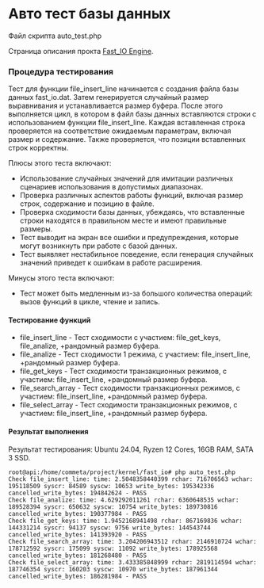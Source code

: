 # Авто тест базы данных


Файл скрипта auto_test.php

Страница описания прокта [Fast_IO Engine](https://github.com/commeta/fast_io).


### Процедура тестирования

Тест для функции file_insert_line начинается с создания файла базы данных fast_io.dat. Затем генерируется случайный размер выравнивания и устанавливается размер буфера. После этого выполняется цикл, в котором в файл базы данных вставляются строки с использованием функции file_insert_line. Каждая вставленная строка проверяется на соответствие ожидаемым параметрам, включая размер и содержание. Также проверяется, что позиции вставленных строк корректны.

Плюсы этого теста включают:
- Использование случайных значений для имитации различных сценариев использования в допустимых диапазонах.
- Проверка различных аспектов работы функций, включая размер строк, содержание и позицию в файле.
- Проверка сходимости базы данных, убеждаясь, что вставленные строки находятся в правильном месте и имеют правильные размеры.
- Тест выводит на экран все ошибки и предупреждения, которые могут возникнуть при работе с базой данных.
- Тест выявляет нестабильное поведение, если генерация случайных значений приведет к ошибкам в работе расширения.

Минусы этого теста включают:
- Тест может быть медленным из-за большого количества операций: вызов функций в цикле, чтение и запись.


#### Тестирование функций
- file_insert_line - Тест сходимости с участием: file_get_keys, file_analize, +рандомный размер буфера.
- file_analize - Тест сходимости 1 режима, с участием: file_insert_line, +рандомный размер буфера.
- file_get_keys - Тест сходимости транзакционных режимов, с участием: file_insert_line, +рандомный размер буфера.
- file_search_array - Тест сходимости транзакционных режимов, с участием: file_insert_line, +рандомный размер буфера.
- file_select_array - Тест сходимости транзакционных режимов, с участием: file_insert_line, +рандомный размер буфера.


#### Результат выполнения
Результат тестирования: Ubuntu 24.04, Ryzen 12 Cores, 16GB RAM, SATA 3 SSD.
```
root@api:/home/commeta/project/kernel/fast_io# php auto_test.php 
Check file_insert_line: time: 2.5048358440399 rchar: 716706563 wchar: 195118509 syscr: 84589 syscw: 10653 write_bytes: 195342336 cancelled_write_bytes: 194842624 - PASS
Check file_analize: time: 4.629292011261 rchar: 6360648535 wchar: 189528394 syscr: 650632 syscw: 10754 write_bytes: 189730816 cancelled_write_bytes: 190377984 - PASS
Check file_get_keys: time: 1.9452168941498 rchar: 867169836 wchar: 144331214 syscr: 94137 syscw: 9756 write_bytes: 144543744 cancelled_write_bytes: 141393920 - PASS
Check file_search_array: time: 3.204206943512 rchar: 2146910724 wchar: 178712592 syscr: 175099 syscw: 11092 write_bytes: 178925568 cancelled_write_bytes: 181268480 - PASS
Check file_select_array: time: 3.433385848999 rchar: 2819114594 wchar: 187746354 syscr: 160203 syscw: 10970 write_bytes: 187961344 cancelled_write_bytes: 186281984 - PASS

```
